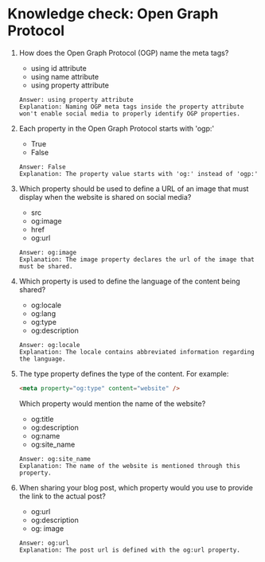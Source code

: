 # Knowledge check: Open Graph Protocol

1. How does the Open Graph Protocol (OGP) name the meta tags?
    - using id attribute
    - using name attribute
    - using property attribute
    ```
    Answer: using property attribute
    Explanation: Naming OGP meta tags inside the property attribute won't enable social media to properly identify OGP properties.
    ```

2. Each property in the Open Graph Protocol starts with 'ogp:' 
    - True
    - False
    ```
    Answer: False
    Explanation: The property value starts with 'og:' instead of 'ogp:'
    ```
    
3. Which property should be used to define a URL of an image that must display when the website is shared on social media?
    - src
    - og:image
    - href
    - og:url
    ```
    Answer: og:image
    Explanation: The image property declares the url of the image that must be shared.
    ```
    
4. Which property is used to define the language of the content being shared?
    - og:locale
    - og:lang
    - og:type
    - og:description
    ```
    Answer: og:locale
    Explanation: The locale contains abbreviated information regarding the language.
    ```
    
5. The type property defines the type of the content. For example:
    ```html
    <meta property="og:type" content="website" />
    ```
    Which property would mention the name of the website?
    - og:title
    - og:description
    - og:name
    - og:site_name
    ```
    Answer: og:site_name
    Explanation: The name of the website is mentioned through this property.
    ```
    
6. When sharing your blog post, which property would you use to provide the link to the actual post?
    - og:url
    - og:description
    - og: image
    ```
    Answer: og:url
    Explanation: The post url is defined with the og:url property.
    ```